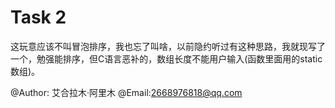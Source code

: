 # Task 2

这玩意应该不叫冒泡排序，我也忘了叫啥，以前隐约听过有这种思路，我就现写了一个，勉强能排序，但C语言恶补的，数组长度不能用户输入(函数里面用的static数组)。

@Author:  艾合拉木·阿里木
@Email:2668976818@qq.com
